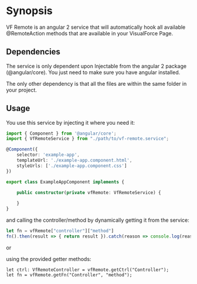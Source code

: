 # Synopsis
VF Remote is an angular 2 service that will automatically hook all available @RemoteAction methods that are available in your VisualForce Page. 

## Dependencies
The service is only dependent upon Injectable from the angular 2 package (@angular/core). You just need to make sure you have angular installed.

The only other dependency is that all the files are within the same folder in your project.

## Usage
You use this service by injecting it where you need it:
```typescript
import { Component } from '@angular/core';
import { VfRemoteService } from "./path/to/vf-remote.service";

@Component({
    selector: 'example-app',
    templateUrl: './example-app.component.html',
    styleUrls: ['./example-app.component.css']
})

export class ExampleAppComponent implements {
 
    public constructor(private vfRemote: VfRemoteService) {

    }
}
```
and calling the controller/method by
dynamically getting it from the service: 

```typescript
let fn = vfRemote["controller"]["method"]
fn().then(result => { return result }).catch(reason => console.log(reason));
```
or

using the provided getter methods:

```
let ctrl: VfRemoteController = vfRemote.getCtrl("Controller");
let fn = vfRemote.getFn("Controller", "method");
```
